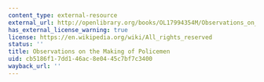 ```yaml
---
content_type: external-resource
external_url: http://openlibrary.org/books/OL17994354M/Observations_on_the_making_of_policemen
has_external_license_warning: true
license: https://en.wikipedia.org/wiki/All_rights_reserved
status: ''
title: Observations on the Making of Policemen
uid: cb5186f1-7dd1-46ac-8e04-45c7bf7c3400
wayback_url: ''
---
```

